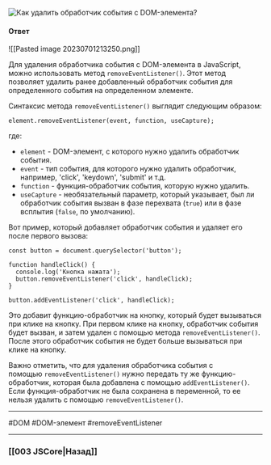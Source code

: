 ![Как удалить обработчик события с DOM-элемента?](https://youtu.be/7TvS0iKR3_c?t=505)

#### Ответ

![[Pasted image 20230701213250.png]]

Для удаления обработчика события с DOM-элемента в JavaScript, можно использовать метод `removeEventListener()`. Этот метод позволяет удалить ранее добавленный обработчик события для определенного события на определенном элементе.

Синтаксис метода `removeEventListener()` выглядит следующим образом:

```
element.removeEventListener(event, function, useCapture);
```

где:
- `element` - DOM-элемент, с которого нужно удалить обработчик события.
- `event` - тип события, для которого нужно удалить обработчик, например, 'click', 'keydown', 'submit' и т.д.
- `function` - функция-обработчик события, которую нужно удалить.
- `useCapture` - необязательный параметр, который указывает, был ли обработчик события вызван в фазе перехвата (`true`) или в фазе всплытия (`false`, по умолчанию).

Вот пример, который добавляет обработчик события и удаляет его после первого вызова:

```
const button = document.querySelector('button');

function handleClick() {
  console.log('Кнопка нажата');
  button.removeEventListener('click', handleClick);
}

button.addEventListener('click', handleClick);
```

Это добавит функцию-обработчик на кнопку, который будет вызываться при клике на кнопку. При первом клике на кнопку, обработчик события будет вызван, и затем удален с помощью метода `removeEventListener()`. После этого обработчик события не будет больше вызываться при клике на кнопку.

Важно отметить, что для удаления обработчика события с помощью `removeEventListener()` нужно передать ту же функцию-обработчик, которая была добавлена с помощью `addEventListener()`. Если функция-обработчик не была сохранена в переменной, то ее нельзя удалить с помощью `removeEventListener()`.

___
#DOM #DOM-элемент #removeEventListener 

___

### [[003 JSCore|Назад]]